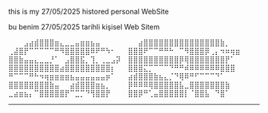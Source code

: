 this is my 27/05/2025 histored personal WebSite 

bu benim 27/05/2025 tarihli kişisel Web Sitem



⠀⠀⠀⣠⣴⣾⣿⣿⣿⣶⣄⣀⣀⣤⣶⣶⣦⣤⠀⠀⠀⠀⠀
⠀⠀⣴⣿⣿⣿⣿⣿⣿⣿⣿⣿⣿⣿⣿⣿⣿⣿⣷⡀⠀⠀⠀
⢀⣼⣿⡟⠉⠉⠉⠉⠉⠛⠻⣿⣿⣿⣿⣿⠿⠟⠛⠳⠂⠀⠀
⣿⣿⣿⠟⠉⠉⠛⠛⠓⠀⠉⠻⣿⣿⣿⡿⢀⡄⠲⠶⢶⣶⠀
⣿⣿⣷⣤⣤⣄⣀⣀⡘⠁⠀⣠⣿⣿⣯⡀⢹⡀⢀⣀⣠⡽⠀
⣿⣿⣿⣿⣿⣿⣿⣿⣿⣿⡿⢿⣿⣿⣿⣿⣿⣿⣿⡟⠁⠀⠀
⣿⣿⣿⣿⣿⣿⣿⣿⣿⣿⣴⣿⣿⣿⣿⣿⣿⣿⣿⣿⡆⠀⠀
⣿⣿⣿⣍⡉⠉⠉⠉⠙⠛⠛⠾⠿⠿⠿⠿⠿⠿⣿⣿⣿⠀⠀
⠛⠉⠉⠉⠛⠓⠲⢶⣶⣶⣶⣶⣦⣤⣤⣤⣤⣤⣤⡶⠁⠀⠀
⣴⣾⣿⣿⣿⣷⣦⣄⡈⠙⢿⠿⠛⠋⠉⠉⠉⠙⠁⠀⠀⠀⠀
⣿⣿⣿⣿⣿⣿⣿⣿⣷⣤⠀⠀⣴⣾⣿⣿⣿⣶⣦⡀⠀⠀⠀
⡿⠿⠿⠿⢿⣿⣿⣿⣿⣿⣧⣀⣿⣿⣿⣿⣿⣿⣿⣷⠀⠀⠀
⣀⣴⣶⣦⡄⠉⣿⣿⣿⣿⣿⡟⠉⣉⡉⠙⢻⣿⣿⡟⠀⠀⠀
⣿⣿⡿⠛⢁⣤⣿⣿⣿⣿⣿⡇⠈⣿⣿⣧⠀⠙⣿⠁⠀⠀⠀





























_________________________________________________________________________________________________
